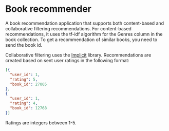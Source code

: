 # Book recommender

A book recommendation application that supports both content-based and collaborative filtering recommendations. 
For content-based recommendations, it uses the tf-idf algorithm for the Genres column in the book collection. To get a recommendation of similar books, you need to send the book id.

Collaborative filtering uses the [Implicit](https://implicit.readthedocs.io/en/latest/) library. Recommendations are created based on sent user ratings in the following format:
```json
[{
  "user_id": 1,
  "rating": 5,
  "book_id": 27005
},
{
  "user_id": 1,
  "rating": 4,
  "book_id": 12768
}]
```
Ratings are integers between 1-5.
